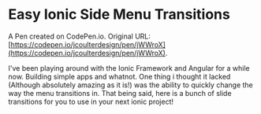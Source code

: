 # Easy Ionic Side Menu Transitions

A Pen created on CodePen.io. Original URL: [https://codepen.io/jcoulterdesign/pen/jWWroX](https://codepen.io/jcoulterdesign/pen/jWWroX).

I've been playing around with the Ionic Framework and Angular for a while now. Building simple apps and whatnot. One thing i thought it lacked (Although absolutely amazing as it is!) was the ability to quickly change the way the menu transitions in. That being said, here is a bunch of slide transitions for you to use in your next ionic project!